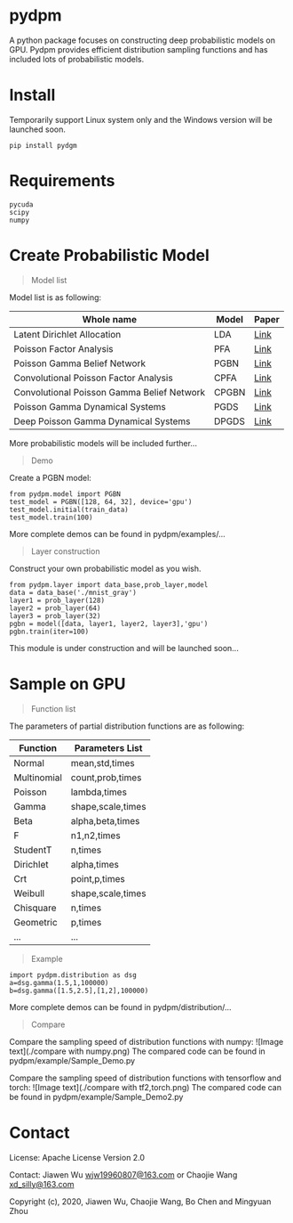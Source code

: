 pydpm
======
A python package focuses on constructing deep probabilistic models on GPU.
Pydpm provides efficient distribution sampling functions and has included lots of probabilistic models.

Install
=============
Temporarily support Linux system only and the Windows version will be launched soon.

```
pip install pydgm
```
Requirements
=============
```
pycuda
scipy
numpy
```

Create Probabilistic Model
=============

>Model list
>
Model list is as following:

|Whole name                                |Model  |Paper|
|------------------------------------------|-------|-----|
|Latent Dirichlet Allocation               |LDA    |[Link](http://www.jmlr.org/papers/volume3/blei03a/blei03a.pdf)|
|Poisson Factor Analysis                   |PFA    |[Link](http://mingyuanzhou.github.io/Papers/AISTATS2012_NegBinoBeta_PFA_v19.pdf)|
|Poisson Gamma Belief Network              |PGBN   |[Link](http://mingyuanzhou.github.io/Papers/DeepPoGamma_v5.pdf )|
|Convolutional Poisson Factor Analysis     |CPFA   |[Link](http://mingyuanzhou.github.io/Papers/CPGBN_v12_arXiv.pdf)|
|Convolutional Poisson Gamma Belief Network|CPGBN  |[Link](http://mingyuanzhou.github.io/Papers/CPGBN_v12_arXiv.pdf)|
|Poisson Gamma Dynamical Systems           |PGDS   |[Link](http://mingyuanzhou.github.io/Papers/ScheinZhouWallach2016_paper.pdf )|
|Deep Poisson Gamma Dynamical Systems      |DPGDS  |[Link](http://mingyuanzhou.github.io/Papers/Guo_DPGDS_NIPS2018.pdf)|

More probabilistic models will be included further...

>Demo

Create a PGBN model:
```
from pydpm.model import PGBN
test_model = PGBN([128, 64, 32], device='gpu')
test_model.initial(train_data)
test_model.train(100)
```
More complete demos can be found in pydpm/examples/...


>Layer construction

Construct your own probabilistic model as you wish.

```
from pydpm.layer import data_base,prob_layer,model
data = data_base('./mnist_gray')
layer1 = prob_layer(128)
layer2 = prob_layer(64)
layer3 = prob_layer(32)
pgbn = model([data, layer1, layer2, layer3],'gpu')
pgbn.train(iter=100)
```

This module is under construction and will be launched soon...

Sample on GPU
=============
>Function list

The parameters of partial distribution functions are as following:

|Function        | Parameters List   | 
|----------------|-------------------|
|Normal          |mean,std,times     |
|Multinomial     |count,prob,times   |
|Poisson         |lambda,times       |
|Gamma           |shape,scale,times  |
|Beta            |alpha,beta,times   |
|F               |n1,n2,times        |
|StudentT        |n,times            |
|Dirichlet       |alpha,times        |
|Crt             |point,p,times      |
|Weibull         |shape,scale,times  |
|Chisquare       |n,times            |
|Geometric       |p,times            |
|...             |...                |

>Example

```
import pydpm.distribution as dsg
a=dsg.gamma(1.5,1,100000)
b=dsg.gamma([1.5,2.5],[1,2],100000)
```
More complete demos can be found in pydpm/distribution/...

>Compare
>
Compare the sampling speed of distribution functions with numpy:
![Image text](./compare with numpy.png)
The compared code can be found in pydpm/example/Sample_Demo.py

Compare the sampling speed of distribution functions with tensorflow and torch:
![Image text](./compare with tf2,torch.png)
The compared code can be found in pydpm/example/Sample_Demo2.py

Contact
========
License: Apache License Version 2.0

Contact:  Jiawen Wu <wjw19960807@163.com> or Chaojie Wang <xd_silly@163.com>

Copyright (c), 2020, Jiawen Wu, Chaojie Wang, Bo Chen and Mingyuan Zhou
